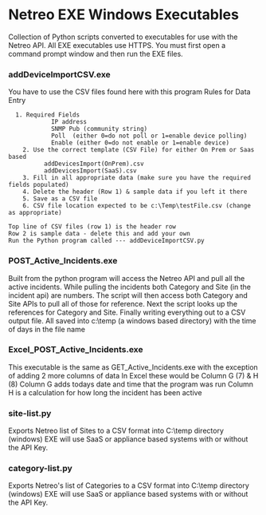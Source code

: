 # Netreo EXE Windows Executables
Collection of Python scripts converted to executables for use with the Netreo API.
All EXE executables use HTTPS.
You must first open a command prompt window and then run the EXE files.

### addDeviceImportCSV.exe
You have to use the CSV files found here with this program
Rules for Data Entry

      1. Required Fields
                IP address
                SNMP Pub (community string)
                Poll  (either 0=do not poll or 1=enable device polling)
                Enable (either 0=do not enable or 1=enable device)
        2. Use the correct template (CSV File) for either On Prem or Saas based
              addDevicesImport(OnPrem).csv
              addDevicesImport(SaaS).csv
        3. Fill in all appropriate data (make sure you have the required fields populated)
        4. Delete the header (Row 1) & sample data if you left it there
        5. Save as a CSV file
        6. CSV file location expected to be c:\Temp\testFile.csv (change as appropriate)

    Top line of CSV files (row 1) is the header row
    Row 2 is sample data - delete this and add your own
    Run the Python program called --- addDeviceImportCSV.py

### POST_Active_Incidents.exe 
Built from the python program will access the Netreo API and pull all the active incidents. 
While pulling the incidents both Category and Site (in the incident api) are numbers. 
The script will then access both Category and Site APIs to pull all of those for reference. 
Next the script looks up the references for Category and Site. 
Finally writing everything out to a CSV output file.
All saved into c:\temp (a windows based directory) with the time of days in the file name

### Excel_POST_Active_Incidents.exe
This executable is the same as GET_Active_Incidents.exe with the exception of adding 2 more columns of data
In Excel these would be Column G (7) & H (8)
Column G adds todays date and time that the program was run
Column H is a calculation for how long the incident has been active

### site-list.py
Exports Netreo list of Sites to a CSV format into C:\temp directory (windows)
EXE will use SaaS or appliance based systems with or without the API Key.

### category-list.py
Exports Netreo's list of Categories to a CSV format into C:\temp directory (windows)
EXE will use SaaS or appliance based systems with or without the API Key.
